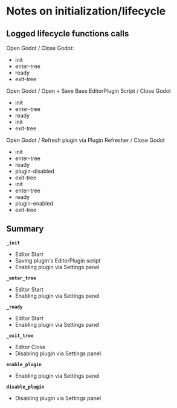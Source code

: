 # Notes on initialization/lifecycle

## Logged lifecycle functions calls

Open Godot / Close Godot:
   - init
   - enter-tree
   - ready
   - exit-tree

Open Godot / Open + Save Base EditorPlugin Script / Close Godot
   - init
   - enter-tree
   - ready
   - init
   - exit-tree

Open Godot / Refresh plugin via Plugin Refresher / Close Godot
   - init
   - enter-tree
   - ready
   - plugin-disabled
   - exit-tree
   - init
   - enter-tree
   - ready
   - plugin-enabled
   - exit-tree

## Summary

**`_init`**
   - Editor Start
   - Saving plugin's EditorPlugin script
   - Enabling plugin via Settings panel

**`_enter_tree`**
   - Editor Start
   - Enabling plugin via Settings panel

**`_ready`**
   - Editor Start
   - Enabling plugin via Settings panel

**`_exit_tree`**
   - Editor Close
   - Disabling plugin via Settings panel

**`enable_plugin`**
   - Enabling plugin via Settings panel

**`disable_plugin`**
   - Disabling plugin via Settings panel
